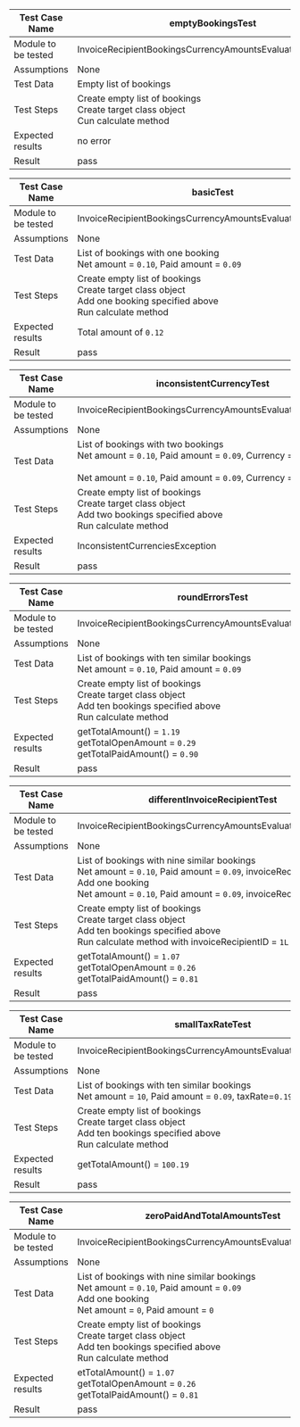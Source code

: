 | Test Case Name  | emptyBookingsTest |
|---|---|
|  Module to be tested | InvoiceRecipientBookingsCurrencyAmountsEvaluator.calculate()  |
|  Assumptions | None |
|  Test Data | Empty list of bookings  |
|  Test Steps | Create empty list of bookings <br/> Create target class object <br/> Cun calculate method |
|  Expected results | no error |
|  Result | pass |


| Test Case Name  |  basicTest |
|---|---|
|  Module to be tested | InvoiceRecipientBookingsCurrencyAmountsEvaluator.calculate()  |
|  Assumptions | None |
|  Test Data | List of bookings with one booking <br/> Net amount = ```0.10```, Paid amount = ```0.09```  |
|  Test Steps | Create empty list of bookings <br/> Create target class object <br/> Add one booking specified above <br/> Run calculate method |
|  Expected results | Total amount of ```0.12``` |
|  Result | pass |


| Test Case Name  |  inconsistentCurrencyTest |
|---|---|
|  Module to be tested | InvoiceRecipientBookingsCurrencyAmountsEvaluator.calculate()  |
|  Assumptions | None |
|  Test Data | List of bookings with two bookings <br/> Net amount = ```0.10```, Paid amount = ```0.09```, Currency = ```usd``` <br/> <br/> Net amount = ```0.10```, Paid amount = ```0.09```, Currency = ```eur```  |
|  Test Steps | Create empty list of bookings <br/> Create target class object <br/> Add two bookings specified above <br/> Run calculate method|
|  Expected results | InconsistentCurrenciesException |
|  Result | pass |


| Test Case Name  |  roundErrorsTest |
|---|---|
|  Module to be tested | InvoiceRecipientBookingsCurrencyAmountsEvaluator.calculate()  |
|  Assumptions | None |
|  Test Data | List of bookings with ten similar bookings <br/> Net amount = ```0.10```, Paid amount = ```0.09```  |
|  Test Steps | Create empty list of bookings <br/> Create target class object <br/> Add ten bookings specified above <br/> Run calculate method |
|  Expected results | getTotalAmount() = ```1.19``` <br/> getTotalOpenAmount = ```0.29``` <br/> getTotalPaidAmount() = ```0.90``` |
|  Result | pass |


| Test Case Name  |  differentInvoiceRecipientTest |
|---|---|
|  Module to be tested | InvoiceRecipientBookingsCurrencyAmountsEvaluator.calculate()  |
|  Assumptions | None |
|  Test Data | List of bookings with nine similar bookings <br/> Net amount = ```0.10```, Paid amount = ```0.09```, invoiceRecipientPK = ```1L``` <br/>  Add one booking <br/> Net amount = ```0.10```, Paid amount = ```0.09```, invoiceRecipientPK = ```2L``` |
|  Test Steps | Create empty list of bookings <br/> Create target class object <br/> Add ten bookings specified above <br/> Run calculate method with invoiceRecipientID = ```1L``` |
|  Expected results | getTotalAmount() = ```1.07``` <br/> getTotalOpenAmount = ```0.26``` <br/> getTotalPaidAmount() = ```0.81``` |
|  Result | pass |


| Test Case Name  |  smallTaxRateTest |
|---|---|
|  Module to be tested | InvoiceRecipientBookingsCurrencyAmountsEvaluator.calculate()  |
|  Assumptions | None |
|  Test Data |  List of bookings with ten similar bookings <br/> Net amount = ```10```, Paid amount = ```0.09```, taxRate=```0.19``` |
|  Test Steps | Create empty list of bookings <br/> Create target class object <br/> Add ten bookings specified above <br/> Run calculate method |
|  Expected results | getTotalAmount() = ```100.19``` |
|  Result | pass |


| Test Case Name  |  zeroPaidAndTotalAmountsTest |
|---|---|
|  Module to be tested | InvoiceRecipientBookingsCurrencyAmountsEvaluator.calculate()  |
|  Assumptions | None |
|  Test Data | List of bookings with nine similar bookings <br/> Net amount = ```0.10```, Paid amount = ```0.09``` <br/>  Add one booking <br/> Net amount = ```0```, Paid amount = ```0``` |
|  Test Steps | Create empty list of bookings <br/> Create target class object <br/> Add ten bookings specified above <br/> Run calculate method |
|  Expected results | etTotalAmount() = ```1.07``` <br/> getTotalOpenAmount = ```0.26``` <br/> getTotalPaidAmount() = ```0.81``` |
|  Result | pass |
